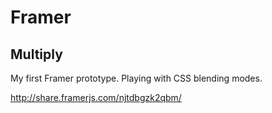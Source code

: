 # Framer

## Multiply
My first Framer prototype. Playing with CSS blending modes.

http://share.framerjs.com/njtdbgzk2qbm/
